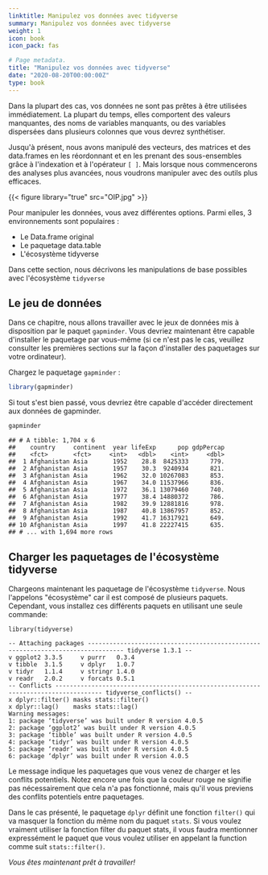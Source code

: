 ```yaml
---
linktitle: Manipulez vos données avec tidyverse
summary: Manipulez vos données avec tidyverse
weight: 1
icon: book
icon_pack: fas

# Page metadata.
title: "Manipulez vos données avec tidyverse"
date: "2020-08-20T00:00:00Z"
type: book  
---
```


Dans la plupart des cas, vos données ne sont pas prêtes à être utilisées immédiatement. La plupart du temps, elles comportent des valeurs manquantes, des noms de variables manquants, ou des variables dispersées dans plusieurs colonnes que vous devrez synthétiser. 

Jusqu'à présent, nous avons manipulé des vecteurs, des matrices et des data.frames en les réordonnant et en les prenant des sous-ensembles grâce à l'indexation et à l'opérateur `[ ]`. Mais lorsque nous commencerons des analyses plus avancées, nous voudrons manipuler avec des outils plus efficaces.

{{< figure library="true" src="OIP.jpg" >}}  

Pour manipuler les données, vous avez différentes options. Parmi elles, 3 environnements sont populaires :

+ Le Data.frame original
+ Le paquetage data.table
+ L'écosystème tidyverse

Dans cette section, nous décrivons les manipulations de base possibles avec l'écosystème `tidyverse`


## Le jeu de données

Dans ce chapitre, nous allons travailler avec le jeux de données mis à disposition par le paquet `gapminder`.
Vous devriez maintenant être capable d'installer le paquetage par vous-même (si ce n'est pas le cas, veuillez consulter les premières sections sur la façon d'installer des paquetages sur votre ordinateur).

Chargez le paquetage `gapminder` :
```r
library(gapminder)
```
Si tout s'est bien passé, vous devriez être capable d'accéder directement aux données de gapminder.

```r
gapminder
```

```
## # A tibble: 1,704 x 6
##    country     continent  year lifeExp      pop gdpPercap
##    <fct>       <fct>     <int>   <dbl>    <int>     <dbl>
##  1 Afghanistan Asia       1952    28.8  8425333      779.
##  2 Afghanistan Asia       1957    30.3  9240934      821.
##  3 Afghanistan Asia       1962    32.0 10267083      853.
##  4 Afghanistan Asia       1967    34.0 11537966      836.
##  5 Afghanistan Asia       1972    36.1 13079460      740.
##  6 Afghanistan Asia       1977    38.4 14880372      786.
##  7 Afghanistan Asia       1982    39.9 12881816      978.
##  8 Afghanistan Asia       1987    40.8 13867957      852.
##  9 Afghanistan Asia       1992    41.7 16317921      649.
## 10 Afghanistan Asia       1997    41.8 22227415      635.
## # ... with 1,694 more rows
```

## Charger les paquetages de l'écosystème tidyverse

Chargeons maintenant les paquetage de l'écosystème `tidyverse`. Nous l'appelons "écosystème" car il est composé de plusieurs paquets. Cependant, vous installez ces différents paquets en utilisant une seule commande:

```{r, echo=TRUE, warning=TRUE, message=TRUE}
library(tidyverse)
```
```
-- Attaching packages -------------------------------------------------------------------------------- tidyverse 1.3.1 --
v ggplot2 3.3.5     v purrr   0.3.4
v tibble  3.1.5     v dplyr   1.0.7
v tidyr   1.1.4     v stringr 1.4.0
v readr   2.0.2     v forcats 0.5.1
-- Conflicts ----------------------------------------------------------------------------------- tidyverse_conflicts() --
x dplyr::filter() masks stats::filter()
x dplyr::lag()    masks stats::lag()
Warning messages:
1: package ‘tidyverse’ was built under R version 4.0.5 
2: package ‘ggplot2’ was built under R version 4.0.5 
3: package ‘tibble’ was built under R version 4.0.5 
4: package ‘tidyr’ was built under R version 4.0.5 
5: package ‘readr’ was built under R version 4.0.5 
6: package ‘dplyr’ was built under R version 4.0.5 
```

Le message indique les paquetages que vous venez de charger et les conflits potentiels. Notez encore une fois que la couleur rouge ne signifie pas nécessairement que cela n'a pas fonctionné, mais qu'il vous previens des conflits potentiels entre paquetages.

Dans le cas présenté, le paquetage `dplyr` définit une fonction `filter()` qui va masquer la fonction du même nom du paquet `stats`. Si vous voulez vraiment utiliser la fonction filter du paquet stats, il vous faudra mentionner expressément le paquet que vous voulez utiliser en appelant la function comme suit `stats::filter()`.

*Vous êtes maintenant prêt à travailler!*









